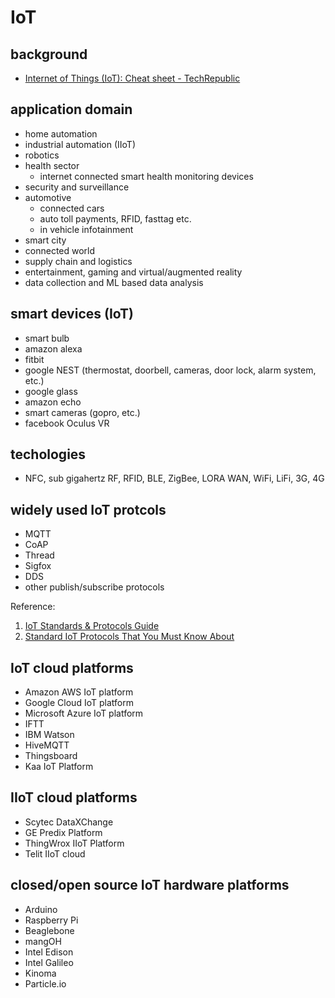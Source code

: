 # IoT

## background
- [Internet of Things (IoT): Cheat sheet - TechRepublic](https://www.techrepublic.com/article/internet-of-things-iot-cheat-sheet/)


## application domain
- home automation
- industrial automation (IIoT)
- robotics
- health sector
  - internet connected smart health monitoring devices
- security and surveillance
- automotive
  - connected cars
  - auto toll payments, RFID, fasttag etc.
  - in vehicle infotainment
- smart city
- connected world
- supply chain and logistics
- entertainment, gaming and virtual/augmented reality
- data collection and ML based data analysis
  
  
## smart devices (IoT)
- smart bulb
- amazon alexa
- fitbit
- google NEST (thermostat, doorbell, cameras, door lock, alarm system, etc.)
- google glass
- amazon echo
- smart cameras (gopro, etc.)
- facebook Oculus VR

## techologies
- NFC, sub gigahertz RF, RFID, BLE, ZigBee, LORA WAN, WiFi, LiFi, 3G, 4G
 

## widely used IoT protcols
- MQTT
- CoAP
- Thread
- Sigfox
- DDS
- other publish/subscribe protocols

Reference: 
1. [IoT Standards & Protocols Guide](https://www.postscapes.com/internet-of-things-protocols/)
2. [Standard IoT Protocols That You Must Know About](https://www.ubuntupit.com/top-15-standard-iot-protocols-that-you-must-know-about/)

## IoT cloud platforms
- Amazon AWS IoT platform
- Google Cloud IoT platform
- Microsoft Azure IoT platform
- IFTT
- IBM Watson
- HiveMQTT
- Thingsboard
- Kaa IoT Platform

## IIoT cloud platforms
- Scytec DataXChange
- GE Predix Platform
- ThingWrox IIoT Platform
- Telit IIoT cloud

## closed/open source IoT hardware platforms
- Arduino
- Raspberry Pi
- Beaglebone
- mangOH
- Intel Edison
- Intel Galileo
- Kinoma
- Particle.io



